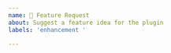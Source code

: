 ```yaml
---
name: 🌟 Feature Request
about: Suggest a feature idea for the plugin
labels: 'enhancement '

---
```

